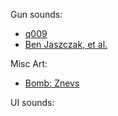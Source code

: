 Gun sounds: 
 - [q009](https://opengameart.org/content/q009s-weapon-sounds)
 - [Ben Jaszczak, et al.](https://opengameart.org/content/the-free-firearm-sound-library)

 Misc Art:
 - [Bomb: Znevs](https://opengameart.org/content/bomb-sprite-vector-image)

UI sounds:
